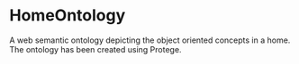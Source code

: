 # HomeOntology
A web semantic ontology depicting the object oriented concepts in a home.
The ontology has been created using Protege.
